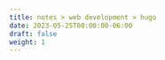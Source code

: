 ```yaml
---
title: notes > web development > hugo
date: 2023-05-25T00:00:00-06:00
draft: false
weight: 1
---
```


